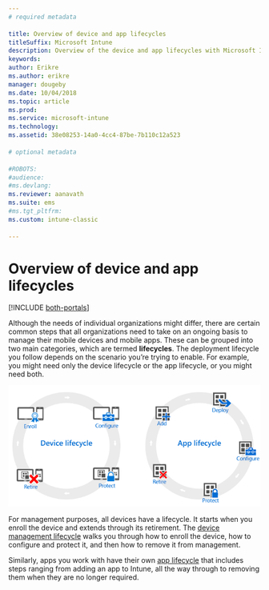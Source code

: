 ```yaml
---
# required metadata

title: Overview of device and app lifecycles
titleSuffix: Microsoft Intune
description: Overview of the device and app lifecycles with Microsoft Intune.
keywords:
author: Erikre
ms.author: erikre
manager: dougeby
ms.date: 10/04/2018
ms.topic: article
ms.prod:
ms.service: microsoft-intune
ms.technology:
ms.assetid: 38e08253-14a0-4cc4-87be-7b110c12a523

# optional metadata

#ROBOTS:
#audience:
#ms.devlang:
ms.reviewer: aanavath
ms.suite: ems
#ms.tgt_pltfrm:
ms.custom: intune-classic

---
```


# Overview of device and app lifecycles

[!INCLUDE [both-portals](./includes/note-for-both-portals.md)]

Although the needs of individual organizations might differ, there are certain common steps that all organizations need to take on an ongoing basis to manage their mobile devices and mobile apps. These can be grouped into two main categories, which are termed **lifecycles**. The deployment lifecycle you follow depends on the scenario you’re trying to enable. For example, you might need only the device lifecycle or the app lifecycle, or you might need both.

![The Mobile Device Management and Mobile App Management lifecycles](./media/device-app-lifecycle.png)

For management purposes, all devices have a lifecycle. It starts when you enroll the device and extends through its retirement. The [device management lifecycle](device-lifecycle.md) walks you through how to enroll the device, how to configure and protect it, and then how to remove it from management.

Similarly, apps you work with have their own [app lifecycle](app-lifecycle.md) that includes steps ranging from adding an app to Intune, all the way through to removing them when they are no longer required.
